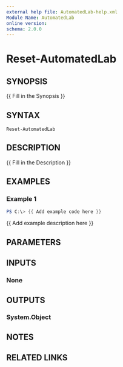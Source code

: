 ```yaml
---
external help file: AutomatedLab-help.xml
Module Name: AutomatedLab
online version:
schema: 2.0.0
---
```


# Reset-AutomatedLab

## SYNOPSIS
{{ Fill in the Synopsis }}

## SYNTAX

```
Reset-AutomatedLab
```

## DESCRIPTION
{{ Fill in the Description }}

## EXAMPLES

### Example 1
```powershell
PS C:\> {{ Add example code here }}
```

{{ Add example description here }}

## PARAMETERS

## INPUTS

### None

## OUTPUTS

### System.Object
## NOTES

## RELATED LINKS
